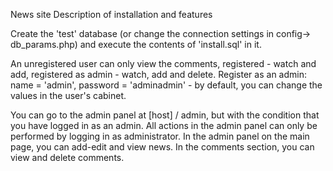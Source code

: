 News site
Description of installation and features

Create the 'test' database (or change the connection settings in config-> db_params.php) and execute the contents of 'install.sql' in it.

An unregistered user can only view the comments, registered - watch and add, registered as admin - watch, add and delete. Register as an admin: name = 'admin', password = 'adminadmin' - by default, you can change the values in the user's cabinet.

You can go to the admin panel at [host] / admin, but with the condition that you have logged in as an admin. All actions in the admin panel can only be performed by logging in as administrator. In the admin panel on the main page, you can add-edit and view news. In the comments section, you can view and delete comments.
